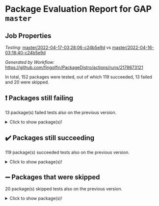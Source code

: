 # Package Evaluation Report for GAP `master`

## Job Properties

*Testing:* [master/2022-04-17-03:28:06-c24b5e9d](https://github.com/fingolfin/PackageDistro/blob/data/reports/master/2022-04-17-03:28:06-c24b5e9d) vs [master/2022-04-16-03:18:40-c24b5e9d](https://github.com/fingolfin/PackageDistro/blob/data/reports/master/2022-04-16-03:18:40-c24b5e9d)

*Generated by Workflow:* https://github.com/fingolfin/PackageDistro/actions/runs/2178673121

In total, 152 packages were tested, out of which 119 succeeded, 13 failed and 20 were skipped.

## :exclamation: Packages still failing

13 package(s) failed tests also on the previous version.
<details><summary>Click to show package(s)!</summary>

- fining 1.4.1 [(failure)](https://github.com/fingolfin/PackageDistro/runs/6051422444?check_suite_focus=true)
- francy 1.2.4 [(failure)](https://github.com/fingolfin/PackageDistro/runs/6051422570?check_suite_focus=true)
- hap 1.38 [(failure)](https://github.com/fingolfin/PackageDistro/runs/6051422832?check_suite_focus=true)
- normalizinterface 1.3.2 [(failure)](https://github.com/fingolfin/PackageDistro/runs/6051423872?check_suite_focus=true)
- packagemanager 1.2 [(failure)](https://github.com/fingolfin/PackageDistro/runs/6051424020?check_suite_focus=true)
- rcwa 4.6.4 [(failure)](https://github.com/fingolfin/PackageDistro/runs/6051424210?check_suite_focus=true)
- recog 1.3.2 [(failure)](https://github.com/fingolfin/PackageDistro/runs/6051424244?check_suite_focus=true)
- semigroups 4.0.0 [(failure)](https://github.com/fingolfin/PackageDistro/runs/6051424331?check_suite_focus=true)
- sonata 2.9.3 [(failure)](https://github.com/fingolfin/PackageDistro/runs/6051424553?check_suite_focus=true)
- transgrp 3.6.1 [(failure)](https://github.com/fingolfin/PackageDistro/runs/6051424704?check_suite_focus=true)
- unitlib 4.0.0 [(failure)](https://github.com/fingolfin/PackageDistro/runs/6051424795?check_suite_focus=true)
- wedderga 4.10.1 [(failure)](https://github.com/fingolfin/PackageDistro/runs/6051424889?check_suite_focus=true)
- yangbaxter 0.9.0 [(failure)](https://github.com/fingolfin/PackageDistro/runs/6051424948?check_suite_focus=true)
</details>

## :heavy_check_mark: Packages still succeeding

119 package(s) succeeded tests also on the previous version.
<details><summary>Click to show package(s)!</summary>

- ace 5.4 [(success)](https://github.com/fingolfin/PackageDistro/runs/6051421454?check_suite_focus=true)
- aclib 1.3.2 [(success)](https://github.com/fingolfin/PackageDistro/runs/6051421507?check_suite_focus=true)
- agt 0.2 [(success)](https://github.com/fingolfin/PackageDistro/runs/6051421535?check_suite_focus=true)
- alnuth 3.2.1 [(success)](https://github.com/fingolfin/PackageDistro/runs/6051421587?check_suite_focus=true)
- anupq 3.2.6 [(success)](https://github.com/fingolfin/PackageDistro/runs/6051421607?check_suite_focus=true)
- atlasrep 2.1.2 [(success)](https://github.com/fingolfin/PackageDistro/runs/6051421631?check_suite_focus=true)
- autodoc 2022.03.10 [(success)](https://github.com/fingolfin/PackageDistro/runs/6051421664?check_suite_focus=true)
- automata 1.15 [(success)](https://github.com/fingolfin/PackageDistro/runs/6051421696?check_suite_focus=true)
- automgrp 1.3.2 [(success)](https://github.com/fingolfin/PackageDistro/runs/6051421728?check_suite_focus=true)
- autpgrp 1.10.2 [(success)](https://github.com/fingolfin/PackageDistro/runs/6051421769?check_suite_focus=true)
- cap 2022.04-02 [(success)](https://github.com/fingolfin/PackageDistro/runs/6051421817?check_suite_focus=true)
- caratinterface 2.3.3 [(success)](https://github.com/fingolfin/PackageDistro/runs/6051421860?check_suite_focus=true)
- cddinterface 2020.06.24 [(success)](https://github.com/fingolfin/PackageDistro/runs/6051421874?check_suite_focus=true)
- circle 1.6.4 [(success)](https://github.com/fingolfin/PackageDistro/runs/6051421897?check_suite_focus=true)
- cohomolo 1.6.10 [(success)](https://github.com/fingolfin/PackageDistro/runs/6051421913?check_suite_focus=true)
- congruence 1.2.3 [(success)](https://github.com/fingolfin/PackageDistro/runs/6051421928?check_suite_focus=true)
- corelg 1.56 [(success)](https://github.com/fingolfin/PackageDistro/runs/6051421948?check_suite_focus=true)
- crime 1.6 [(success)](https://github.com/fingolfin/PackageDistro/runs/6051421963?check_suite_focus=true)
- crisp 1.4.5 [(success)](https://github.com/fingolfin/PackageDistro/runs/6051421981?check_suite_focus=true)
- crypting 0.10 [(success)](https://github.com/fingolfin/PackageDistro/runs/6051421999?check_suite_focus=true)
- cryst 4.1.24 [(success)](https://github.com/fingolfin/PackageDistro/runs/6051422027?check_suite_focus=true)
- crystcat 1.1.9 [(success)](https://github.com/fingolfin/PackageDistro/runs/6051422057?check_suite_focus=true)
- ctbllib 1.3.3 [(success)](https://github.com/fingolfin/PackageDistro/runs/6051422079?check_suite_focus=true)
- cubefree 1.19 [(success)](https://github.com/fingolfin/PackageDistro/runs/6051422098?check_suite_focus=true)
- curlinterface 2.2.2 [(success)](https://github.com/fingolfin/PackageDistro/runs/6051422120?check_suite_focus=true)
- cvec 2.7.5 [(success)](https://github.com/fingolfin/PackageDistro/runs/6051422150?check_suite_focus=true)
- datastructures 0.2.7 [(success)](https://github.com/fingolfin/PackageDistro/runs/6051422170?check_suite_focus=true)
- deepthought 1.0.5 [(success)](https://github.com/fingolfin/PackageDistro/runs/6051422209?check_suite_focus=true)
- design 1.7 [(success)](https://github.com/fingolfin/PackageDistro/runs/6051422231?check_suite_focus=true)
- difsets 2.3.1 [(success)](https://github.com/fingolfin/PackageDistro/runs/6051422255?check_suite_focus=true)
- digraphs 1.5.2 [(success)](https://github.com/fingolfin/PackageDistro/runs/6051422278?check_suite_focus=true)
- edim 1.3.5 [(success)](https://github.com/fingolfin/PackageDistro/runs/6051422297?check_suite_focus=true)
- example 4.3.0 [(success)](https://github.com/fingolfin/PackageDistro/runs/6051422328?check_suite_focus=true)
- factint 1.6.3 [(success)](https://github.com/fingolfin/PackageDistro/runs/6051422351?check_suite_focus=true)
- ferret 1.0.7 [(success)](https://github.com/fingolfin/PackageDistro/runs/6051422370?check_suite_focus=true)
- fga 1.4.0 [(success)](https://github.com/fingolfin/PackageDistro/runs/6051422403?check_suite_focus=true)
- float 1.0.3 [(success)](https://github.com/fingolfin/PackageDistro/runs/6051422474?check_suite_focus=true)
- format 1.4.3 [(success)](https://github.com/fingolfin/PackageDistro/runs/6051422490?check_suite_focus=true)
- forms 1.2.7 [(success)](https://github.com/fingolfin/PackageDistro/runs/6051422506?check_suite_focus=true)
- fplsa 1.2.5 [(success)](https://github.com/fingolfin/PackageDistro/runs/6051422529?check_suite_focus=true)
- fr 2.4.8 [(success)](https://github.com/fingolfin/PackageDistro/runs/6051422551?check_suite_focus=true)
- fwtree 1.3 [(success)](https://github.com/fingolfin/PackageDistro/runs/6051422591?check_suite_focus=true)
- gbnp 1.0.5 [(success)](https://github.com/fingolfin/PackageDistro/runs/6051422607?check_suite_focus=true)
- generalizedmorphismsforcap 2022.03-03 [(success)](https://github.com/fingolfin/PackageDistro/runs/6051422623?check_suite_focus=true)
- genss 1.6.6 [(success)](https://github.com/fingolfin/PackageDistro/runs/6051422644?check_suite_focus=true)
- gradedringforhomalg 2022.03-01 [(success)](https://github.com/fingolfin/PackageDistro/runs/6051422673?check_suite_focus=true)
- grape 4.8.5 [(success)](https://github.com/fingolfin/PackageDistro/runs/6051422693?check_suite_focus=true)
- groupoids 1.69 [(success)](https://github.com/fingolfin/PackageDistro/runs/6051422723?check_suite_focus=true)
- grpconst 2.6.2 [(success)](https://github.com/fingolfin/PackageDistro/runs/6051422761?check_suite_focus=true)
- guarana 0.96.3 [(success)](https://github.com/fingolfin/PackageDistro/runs/6051422783?check_suite_focus=true)
- guava 3.15 [(success)](https://github.com/fingolfin/PackageDistro/runs/6051422804?check_suite_focus=true)
- hapcryst 0.1.14 [(success)](https://github.com/fingolfin/PackageDistro/runs/6051422856?check_suite_focus=true)
- hecke 1.5.3 [(success)](https://github.com/fingolfin/PackageDistro/runs/6051422881?check_suite_focus=true)
- help 3.5 [(success)](https://github.com/fingolfin/PackageDistro/runs/6051422914?check_suite_focus=true)
- idrel 2.43 [(success)](https://github.com/fingolfin/PackageDistro/runs/6051422951?check_suite_focus=true)
- images 1.3.1 [(success)](https://github.com/fingolfin/PackageDistro/runs/6051422986?check_suite_focus=true)
- intpic 0.2.4 [(success)](https://github.com/fingolfin/PackageDistro/runs/6051423007?check_suite_focus=true)
- io 4.7.2 [(success)](https://github.com/fingolfin/PackageDistro/runs/6051423028?check_suite_focus=true)
- irredsol 1.4.3 [(success)](https://github.com/fingolfin/PackageDistro/runs/6051423093?check_suite_focus=true)
- json 2.1.0 [(success)](https://github.com/fingolfin/PackageDistro/runs/6051423173?check_suite_focus=true)
- jupyterkernel 1.4.1 [(success)](https://github.com/fingolfin/PackageDistro/runs/6051423193?check_suite_focus=true)
- jupyterviz 1.5.1 [(success)](https://github.com/fingolfin/PackageDistro/runs/6051423222?check_suite_focus=true)
- kan 1.34 [(success)](https://github.com/fingolfin/PackageDistro/runs/6051423253?check_suite_focus=true)
- kbmag 1.5.9 [(success)](https://github.com/fingolfin/PackageDistro/runs/6051423297?check_suite_focus=true)
- laguna 3.9.4 [(success)](https://github.com/fingolfin/PackageDistro/runs/6051423329?check_suite_focus=true)
- liealgdb 2.2.1 [(success)](https://github.com/fingolfin/PackageDistro/runs/6051423371?check_suite_focus=true)
- liepring 2.6 [(success)](https://github.com/fingolfin/PackageDistro/runs/6051423401?check_suite_focus=true)
- liering 2.4.2 [(success)](https://github.com/fingolfin/PackageDistro/runs/6051423431?check_suite_focus=true)
- linearalgebraforcap 2022.04-02 [(success)](https://github.com/fingolfin/PackageDistro/runs/6051423463?check_suite_focus=true)
- loops 3.4.1 [(success)](https://github.com/fingolfin/PackageDistro/runs/6051423501?check_suite_focus=true)
- lpres 1.0.3 [(success)](https://github.com/fingolfin/PackageDistro/runs/6051423540?check_suite_focus=true)
- majoranaalgebras 1.4 [(success)](https://github.com/fingolfin/PackageDistro/runs/6051423570?check_suite_focus=true)
- mapclass 1.4.5 [(success)](https://github.com/fingolfin/PackageDistro/runs/6051423599?check_suite_focus=true)
- matgrp 0.64 [(success)](https://github.com/fingolfin/PackageDistro/runs/6051423639?check_suite_focus=true)
- modisom 2.5.1 [(success)](https://github.com/fingolfin/PackageDistro/runs/6051423679?check_suite_focus=true)
- modulepresentationsforcap 2022.03-02 [(success)](https://github.com/fingolfin/PackageDistro/runs/6051423705?check_suite_focus=true)
- monoidalcategories 2022.03-02 [(success)](https://github.com/fingolfin/PackageDistro/runs/6051423741?check_suite_focus=true)
- nconvex 2020.11-04 [(success)](https://github.com/fingolfin/PackageDistro/runs/6051423776?check_suite_focus=true)
- nilmat 1.4.1 [(success)](https://github.com/fingolfin/PackageDistro/runs/6051423804?check_suite_focus=true)
- nock 1.5 [(success)](https://github.com/fingolfin/PackageDistro/runs/6051423835?check_suite_focus=true)
- nq 2.5.8 [(success)](https://github.com/fingolfin/PackageDistro/runs/6051423902?check_suite_focus=true)
- numericalsgps 1.3.0 [(success)](https://github.com/fingolfin/PackageDistro/runs/6051423936?check_suite_focus=true)
- openmath 11.5.0 [(success)](https://github.com/fingolfin/PackageDistro/runs/6051423967?check_suite_focus=true)
- orb 4.8.4 [(success)](https://github.com/fingolfin/PackageDistro/runs/6051423995?check_suite_focus=true)
- patternclass 2.4.2 [(success)](https://github.com/fingolfin/PackageDistro/runs/6051424042?check_suite_focus=true)
- permut 2.0.4 [(success)](https://github.com/fingolfin/PackageDistro/runs/6051424067?check_suite_focus=true)
- polenta 1.3.10 [(success)](https://github.com/fingolfin/PackageDistro/runs/6051424092?check_suite_focus=true)
- polymaking 0.8.6 [(success)](https://github.com/fingolfin/PackageDistro/runs/6051424117?check_suite_focus=true)
- primgrp 3.4.1 [(success)](https://github.com/fingolfin/PackageDistro/runs/6051424129?check_suite_focus=true)
- profiling 2.5.0 [(success)](https://github.com/fingolfin/PackageDistro/runs/6051424144?check_suite_focus=true)
- qpa 1.33 [(success)](https://github.com/fingolfin/PackageDistro/runs/6051424156?check_suite_focus=true)
- quagroup 1.8.3 [(success)](https://github.com/fingolfin/PackageDistro/runs/6051424168?check_suite_focus=true)
- radiroot 2.9 [(success)](https://github.com/fingolfin/PackageDistro/runs/6051424189?check_suite_focus=true)
- rds 1.8 [(success)](https://github.com/fingolfin/PackageDistro/runs/6051424220?check_suite_focus=true)
- repndecomp 1.2.1 [(success)](https://github.com/fingolfin/PackageDistro/runs/6051424258?check_suite_focus=true)
- repsn 3.1.0 [(success)](https://github.com/fingolfin/PackageDistro/runs/6051424268?check_suite_focus=true)
- resclasses 4.7.2 [(success)](https://github.com/fingolfin/PackageDistro/runs/6051424290?check_suite_focus=true)
- scscp 2.3.1 [(success)](https://github.com/fingolfin/PackageDistro/runs/6051424313?check_suite_focus=true)
- sglppow 2.2 [(success)](https://github.com/fingolfin/PackageDistro/runs/6051424360?check_suite_focus=true)
- sgpviz 0.999.5 [(success)](https://github.com/fingolfin/PackageDistro/runs/6051424381?check_suite_focus=true)
- simpcomp 2.1.14 [(success)](https://github.com/fingolfin/PackageDistro/runs/6051424417?check_suite_focus=true)
- singular 2020.12.18 [(success)](https://github.com/fingolfin/PackageDistro/runs/6051424449?check_suite_focus=true)
- sla 1.5.3 [(success)](https://github.com/fingolfin/PackageDistro/runs/6051424474?check_suite_focus=true)
- smallgrp 1.5 [(success)](https://github.com/fingolfin/PackageDistro/runs/6051424506?check_suite_focus=true)
- smallsemi 0.6.13 [(success)](https://github.com/fingolfin/PackageDistro/runs/6051424532?check_suite_focus=true)
- sophus 1.25 [(success)](https://github.com/fingolfin/PackageDistro/runs/6051424578?check_suite_focus=true)
- spinsym 1.5.2 [(success)](https://github.com/fingolfin/PackageDistro/runs/6051424608?check_suite_focus=true)
- symbcompcc 1.3.2 [(success)](https://github.com/fingolfin/PackageDistro/runs/6051424638?check_suite_focus=true)
- thelma 1.3 [(success)](https://github.com/fingolfin/PackageDistro/runs/6051424657?check_suite_focus=true)
- tomlib 1.2.9 [(success)](https://github.com/fingolfin/PackageDistro/runs/6051424675?check_suite_focus=true)
- toric 1.9.5 [(success)](https://github.com/fingolfin/PackageDistro/runs/6051424688?check_suite_focus=true)
- ugaly 4.0.2 [(success)](https://github.com/fingolfin/PackageDistro/runs/6051424732?check_suite_focus=true)
- unipot 1.5 [(success)](https://github.com/fingolfin/PackageDistro/runs/6051424762?check_suite_focus=true)
- utils 0.72 [(success)](https://github.com/fingolfin/PackageDistro/runs/6051424819?check_suite_focus=true)
- uuid 0.7 [(success)](https://github.com/fingolfin/PackageDistro/runs/6051424845?check_suite_focus=true)
- walrus 0.9991 [(success)](https://github.com/fingolfin/PackageDistro/runs/6051424862?check_suite_focus=true)
- xmod 2.86 [(success)](https://github.com/fingolfin/PackageDistro/runs/6051424905?check_suite_focus=true)
- xmodalg 1.18 [(success)](https://github.com/fingolfin/PackageDistro/runs/6051424929?check_suite_focus=true)
- zeromqinterface 0.13 [(success)](https://github.com/fingolfin/PackageDistro/runs/6051424964?check_suite_focus=true)
</details>

## :heavy_minus_sign: Packages that were skipped

20 package(s) skipped tests also on the previous version.
<details><summary>Click to show package(s)!</summary>

- 4ti2interface 2022.03-01 [(skipped)](https://github.com/fingolfin/PackageDistro/runs/6051394555?check_suite_focus=true)
- browse 1.8.14 [(skipped)](https://github.com/fingolfin/PackageDistro/runs/6051394555?check_suite_focus=true)
- examplesforhomalg 2022.03-01 [(skipped)](https://github.com/fingolfin/PackageDistro/runs/6051394555?check_suite_focus=true)
- gapdoc 1.6.5 [(skipped)](https://github.com/fingolfin/PackageDistro/runs/6051394555?check_suite_focus=true)
- gauss 2022.03-01 [(skipped)](https://github.com/fingolfin/PackageDistro/runs/6051394555?check_suite_focus=true)
- gaussforhomalg 2022.03-01 [(skipped)](https://github.com/fingolfin/PackageDistro/runs/6051394555?check_suite_focus=true)
- gradedmodules 2022.03-01 [(skipped)](https://github.com/fingolfin/PackageDistro/runs/6051394555?check_suite_focus=true)
- homalg 2022.03-01 [(skipped)](https://github.com/fingolfin/PackageDistro/runs/6051394555?check_suite_focus=true)
- homalgtocas 2022.03-01 [(skipped)](https://github.com/fingolfin/PackageDistro/runs/6051394555?check_suite_focus=true)
- io_forhomalg 2022.03-01 [(skipped)](https://github.com/fingolfin/PackageDistro/runs/6051394555?check_suite_focus=true)
- itc 1.5.1 [(skipped)](https://github.com/fingolfin/PackageDistro/runs/6051394555?check_suite_focus=true)
- localizeringforhomalg 2022.03-01 [(skipped)](https://github.com/fingolfin/PackageDistro/runs/6051394555?check_suite_focus=true)
- matricesforhomalg 2022.03-02 [(skipped)](https://github.com/fingolfin/PackageDistro/runs/6051394555?check_suite_focus=true)
- modules 2022.03-01 [(skipped)](https://github.com/fingolfin/PackageDistro/runs/6051394555?check_suite_focus=true)
- polycyclic 2.16 [(skipped)](https://github.com/fingolfin/PackageDistro/runs/6051394555?check_suite_focus=true)
- ringsforhomalg 2022.03-01 [(skipped)](https://github.com/fingolfin/PackageDistro/runs/6051394555?check_suite_focus=true)
- sco 2022.03-01 [(skipped)](https://github.com/fingolfin/PackageDistro/runs/6051394555?check_suite_focus=true)
- toolsforhomalg 2022.04-01 [(skipped)](https://github.com/fingolfin/PackageDistro/runs/6051394555?check_suite_focus=true)
- toricvarieties 2022.03.23 [(skipped)](https://github.com/fingolfin/PackageDistro/runs/6051394555?check_suite_focus=true)
- xgap 4.31 [(skipped)](https://github.com/fingolfin/PackageDistro/runs/6051394555?check_suite_focus=true)
</details>

